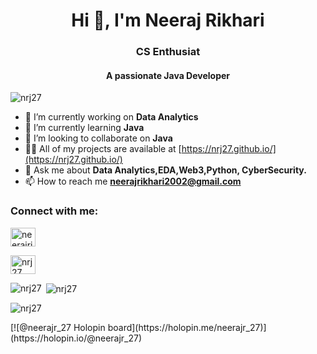 <h1 align="center">Hi 👋, I'm Neeraj Rikhari</h1>
<h3 align="center"> CS Enthusiat </h3>
<h4 align="center">A passionate Java Developer</h4>

<p align="left"> <img src="https://komarev.com/ghpvc/?username=nrj27&label=Profile%20views&color=0e75b6&style=flat" alt="nrj27" /> </p>

- 🔭 I’m currently working on **Data Analytics**
- 🌱 I’m currently learning **Java**
- 👯 I’m looking to collaborate on **Java**
- 👨‍💻 All of my projects are available at [https://nrj27.github.io/](https://nrj27.github.io/)
- 💬 Ask me about **Data Analytics,EDA,Web3,Python, CyberSecurity.**
- 📫 How to reach me **neerajrikhari2002@gmail.com**

<h3 align="left">Connect with me:</h3>
<p align="left">
<a href="https://linkedin.com/in/neerajrikhari" target="blank"><img align="center" src="https://raw.githubusercontent.com/rahuldkjain/github-profile-readme-generator/master/src/images/icons/Social/linked-in-alt.svg" alt="neerajrikhari" height="30" width="40" /></a>
</p>
<a href="https://dev.to/nrj27" target="blank"><img align="center" src="https://raw.githubusercontent.com/rahuldkjain/github-profile-readme-generator/master/src/images/icons/Social/devto.svg" alt="nrj27" height="30" width="40" /></a>
<p><img align="left" src="https://github-readme-stats.vercel.app/api/top-langs?username=nrj27&show_icons=true&locale=en&layout=compact" alt="nrj27" /></p>

<p>&nbsp;<img align="center" src="https://github-readme-stats.vercel.app/api?username=nrj27&show_icons=true&locale=en" alt="nrj27" /></p>

<p><img align="center" src="https://github-readme-streak-stats.herokuapp.com/?user=nrj27&" alt="nrj27" /></p>
[![@neerajr_27 Holopin board](https://holopin.me/neerajr_27)](https://holopin.io/@neerajr_27)

